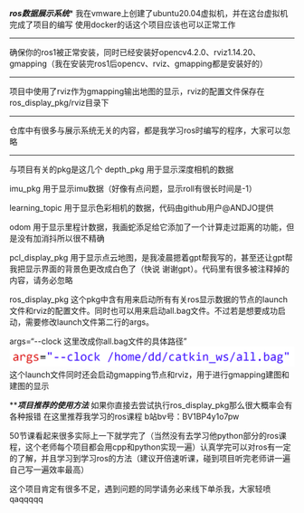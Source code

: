 *******ros数据展示系统********
我在vmware上创建了ubuntu20.04虚拟机，并在这台虚拟机完成了项目的编写
使用docker的话这个项目应该也可以正常工作
*************************************************
确保你的ros1被正常安装，同时已经安装好opencv4.2.0、rviz1.14.20、gmapping（我在安装完ros1后opencv、rviz、gmapping都是安装好的）
****************************************************
项目中使用了rviz作为gmapping输出地图的显示，rviz的配置文件保存在ros_display_pkg/rviz目录下
****************************************************
仓库中有很多与展示系统无关的内容，都是我学习ros时编写的程序，大家可以忽略
******************************************************
与项目有关的pkg是这几个
depth_pkg 用于显示深度相机的数据

imu_pkg 用于显示imu数据（好像有点问题，显示roll有很长时间是-1）

learning_topic 用于显示色彩相机的数据，代码由github用户@ANDJO提供

odom 用于显示里程计数据，我画蛇添足给它添加了一个计算走过距离的功能，但是没有加消抖所以很不精确

pcl_display_pkg 用于显示点云地图，是我凌晨摁着gpt帮我写的，甚至还让gpt帮我把显示界面的背景色更改成白色了（快说 谢谢gpt）。代码里有很多被注释掉的内容，请务必忽略

ros_display_pkg 这个pkg中含有用来启动所有有关ros显示数据的节点的launch文件和rviz的配置文件。同时也可以用来启动all.bag文件。不过若是想要成功启动，需要修改launch文件第二行的args。

args=“--clock 这里改成你all.bag文件的具体路径”
![Alt text](image-1.png)
这个launch文件同时还会启动gmapping节点和rviz，用于进行gmapping建图和建图的显示

*******项目推荐的使用方法*****
如果你直接去尝试执行ros_display_pkg那么很大概率会有各种报错
在这里推荐我学习的ros课程
b站bv号：BV1BP4y1o7pw

50节课看起来很多实际上一下就学完了（当然没有去学习他python部分的ros课程，这个老师每个项目都会用cpp和python实现一遍）认真学完可以对ros有一定的了解，并且学习到学习ros的方法（建议开倍速听课，碰到项目听完老师讲一遍自己写一遍效率最高）

这个项目肯定有很多不足，遇到问题的同学请务必来线下单杀我，大家轻喷qaqqqqq